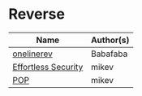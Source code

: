 # Reverse

| Name                                            | Author(s)   |
| ------------------                              | ----------- |
| [onelinerev](./onelinerev/)                     | Babafaba    |
| [Effortless Security](./Effortless%20Security/) | mikev       |
| [POP](./POP/)                                   | mikev       |
